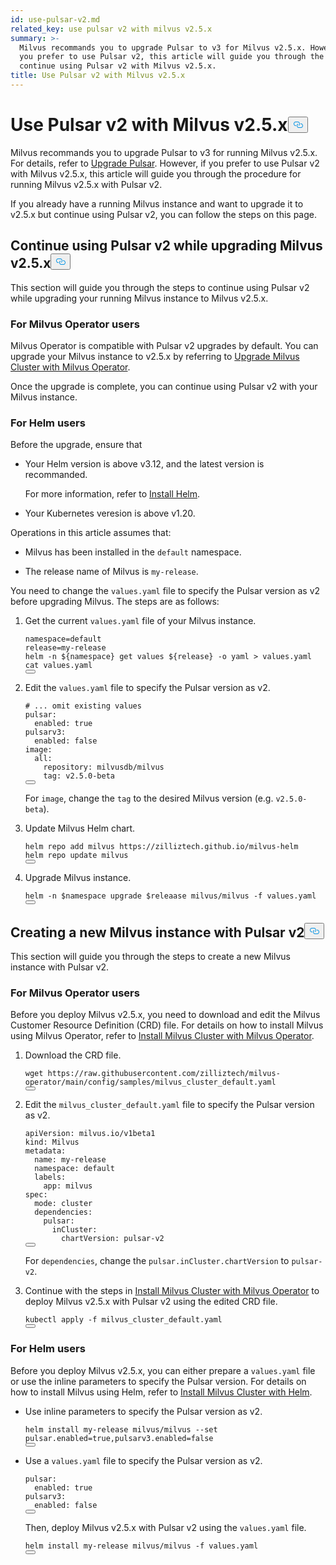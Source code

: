 ```yaml
---
id: use-pulsar-v2.md
related_key: use pulsar v2 with milvus v2.5.x
summary: >-
  Milvus recommands you to upgrade Pulsar to v3 for Milvus v2.5.x. However, if
  you prefer to use Pulsar v2, this article will guide you through the steps to
  continue using Pulsar v2 with Milvus v2.5.x.
title: Use Pulsar v2 with Milvus v2.5.x
---
```

<h1 id="Use-Pulsar-v2-with-Milvus-v25x" class="common-anchor-header">Use Pulsar v2 with Milvus v2.5.x<button data-href="#Use-Pulsar-v2-with-Milvus-v25x" class="anchor-icon" translate="no">
      <svg translate="no"
        aria-hidden="true"
        focusable="false"
        height="20"
        version="1.1"
        viewBox="0 0 16 16"
        width="16"
      >
        <path
          fill="#0092E4"
          fill-rule="evenodd"
          d="M4 9h1v1H4c-1.5 0-3-1.69-3-3.5S2.55 3 4 3h4c1.45 0 3 1.69 3 3.5 0 1.41-.91 2.72-2 3.25V8.59c.58-.45 1-1.27 1-2.09C10 5.22 8.98 4 8 4H4c-.98 0-2 1.22-2 2.5S3 9 4 9zm9-3h-1v1h1c1 0 2 1.22 2 2.5S13.98 12 13 12H9c-.98 0-2-1.22-2-2.5 0-.83.42-1.64 1-2.09V6.25c-1.09.53-2 1.84-2 3.25C6 11.31 7.55 13 9 13h4c1.45 0 3-1.69 3-3.5S14.5 6 13 6z"
        ></path>
      </svg>
    </button></h1><p>Milvus recommands you to upgrade Pulsar to v3 for running Milvus v2.5.x. For details, refer to <a href="/docs/id/upgrade-pulsar-v3.md">Upgrade Pulsar</a>. However, if you prefer to use Pulsar v2 with Milvus v2.5.x, this article will guide you through the procedure for running Milvus v2.5.x with Pulsar v2.</p>
<p>If you already have a running Milvus instance and want to upgrade it to v2.5.x but continue using Pulsar v2, you can follow the steps on this page.</p>
<h2 id="Continue-using-Pulsar-v2-while-upgrading-Milvus-v25x" class="common-anchor-header">Continue using Pulsar v2 while upgrading Milvus v2.5.x<button data-href="#Continue-using-Pulsar-v2-while-upgrading-Milvus-v25x" class="anchor-icon" translate="no">
      <svg translate="no"
        aria-hidden="true"
        focusable="false"
        height="20"
        version="1.1"
        viewBox="0 0 16 16"
        width="16"
      >
        <path
          fill="#0092E4"
          fill-rule="evenodd"
          d="M4 9h1v1H4c-1.5 0-3-1.69-3-3.5S2.55 3 4 3h4c1.45 0 3 1.69 3 3.5 0 1.41-.91 2.72-2 3.25V8.59c.58-.45 1-1.27 1-2.09C10 5.22 8.98 4 8 4H4c-.98 0-2 1.22-2 2.5S3 9 4 9zm9-3h-1v1h1c1 0 2 1.22 2 2.5S13.98 12 13 12H9c-.98 0-2-1.22-2-2.5 0-.83.42-1.64 1-2.09V6.25c-1.09.53-2 1.84-2 3.25C6 11.31 7.55 13 9 13h4c1.45 0 3-1.69 3-3.5S14.5 6 13 6z"
        ></path>
      </svg>
    </button></h2><p>This section will guide you through the steps to continue using Pulsar v2 while upgrading your running Milvus instance to Milvus v2.5.x.</p>
<h3 id="For-Milvus-Operator-users" class="common-anchor-header">For Milvus Operator users</h3><p>Milvus Operator is compatible with Pulsar v2 upgrades by default. You can upgrade your Milvus instance to v2.5.x by referring to <a href="/docs/id/upgrade_milvus_cluster-operator.md">Upgrade Milvus Cluster with Milvus Operator</a>.</p>
<p>Once the upgrade is complete, you can continue using Pulsar v2 with your Milvus instance.</p>
<h3 id="For-Helm-users" class="common-anchor-header">For Helm users</h3><p>Before the upgrade, ensure that</p>
<ul>
<li><p>Your Helm version is above v3.12, and the latest version is recommanded.</p>
<p>For more information, refer to <a href="https://helm.sh/docs/intro/install/">Install Helm</a>.</p></li>
<li><p>Your Kubernetes veresion is above v1.20.</p></li>
</ul>
<p>Operations in this article assumes that:</p>
<ul>
<li><p>Milvus has been installed in the <code translate="no">default</code> namespace.</p></li>
<li><p>The release name of Milvus is <code translate="no">my-release</code>.</p></li>
</ul>
<p>You need to change the <code translate="no">values.yaml</code> file to specify the Pulsar version as v2 before upgrading Milvus. The steps are as follows:</p>
<ol>
<li><p>Get the current <code translate="no">values.yaml</code> file of your Milvus instance.</p>
<pre><code translate="no" class="language-bash">namespace=default
release=my-release
helm -n <span class="hljs-variable">${namespace}</span> get values <span class="hljs-variable">${release}</span> -o yaml &gt; values.yaml
<span class="hljs-built_in">cat</span> values.yaml
<button class="copy-code-btn"></button></code></pre></li>
<li><p>Edit the <code translate="no">values.yaml</code> file to specify the Pulsar version as v2.</p>
<pre><code translate="no" class="language-yaml"><span class="hljs-comment"># ... omit existing values</span>
<span class="hljs-attr">pulsar:</span>
  <span class="hljs-attr">enabled:</span> <span class="hljs-literal">true</span>
<span class="hljs-attr">pulsarv3:</span>
  <span class="hljs-attr">enabled:</span> <span class="hljs-literal">false</span>
<span class="hljs-attr">image:</span>
  <span class="hljs-attr">all:</span>
    <span class="hljs-attr">repository:</span> <span class="hljs-string">milvusdb/milvus</span>
    <span class="hljs-attr">tag:</span> <span class="hljs-string">v2.5.0-beta</span> 
<button class="copy-code-btn"></button></code></pre>
<p>For <code translate="no">image</code>, change the <code translate="no">tag</code> to the desired Milvus version (e.g. <code translate="no">v2.5.0-beta</code>).</p></li>
<li><p>Update Milvus Helm chart.</p>
<pre><code translate="no" class="language-bash">helm repo add milvus https://zilliztech.github.io/milvus-helm
helm repo update milvus
<button class="copy-code-btn"></button></code></pre></li>
<li><p>Upgrade Milvus instance.</p>
<pre><code translate="no" class="language-bash">helm -n <span class="hljs-variable">$namespace</span> upgrade <span class="hljs-variable">$releaase</span> milvus/milvus -f values.yaml
<button class="copy-code-btn"></button></code></pre></li>
</ol>
<h2 id="Creating-a-new-Milvus-instance-with-Pulsar-v2" class="common-anchor-header">Creating a new Milvus instance with Pulsar v2<button data-href="#Creating-a-new-Milvus-instance-with-Pulsar-v2" class="anchor-icon" translate="no">
      <svg translate="no"
        aria-hidden="true"
        focusable="false"
        height="20"
        version="1.1"
        viewBox="0 0 16 16"
        width="16"
      >
        <path
          fill="#0092E4"
          fill-rule="evenodd"
          d="M4 9h1v1H4c-1.5 0-3-1.69-3-3.5S2.55 3 4 3h4c1.45 0 3 1.69 3 3.5 0 1.41-.91 2.72-2 3.25V8.59c.58-.45 1-1.27 1-2.09C10 5.22 8.98 4 8 4H4c-.98 0-2 1.22-2 2.5S3 9 4 9zm9-3h-1v1h1c1 0 2 1.22 2 2.5S13.98 12 13 12H9c-.98 0-2-1.22-2-2.5 0-.83.42-1.64 1-2.09V6.25c-1.09.53-2 1.84-2 3.25C6 11.31 7.55 13 9 13h4c1.45 0 3-1.69 3-3.5S14.5 6 13 6z"
        ></path>
      </svg>
    </button></h2><p>This section will guide you through the steps to create a new Milvus instance with Pulsar v2.</p>
<h3 id="For-Milvus-Operator-users" class="common-anchor-header">For Milvus Operator users</h3><p>Before you deploy Milvus v2.5.x, you need to download and edit the Milvus Customer Resource Definition (CRD) file. For details on how to install Milvus using Milvus Operator, refer to <a href="/docs/id/install_cluster-milvusoperator.md">Install Milvus Cluster with Milvus Operator</a>.</p>
<ol>
<li><p>Download the CRD file.</p>
<pre><code translate="no" class="language-bash">wget https://raw.githubusercontent.com/zilliztech/milvus-operator/main/config/samples/milvus_cluster_default.yaml
<button class="copy-code-btn"></button></code></pre></li>
<li><p>Edit the <code translate="no">milvus_cluster_default.yaml</code> file to specify the Pulsar version as v2.</p>
<pre><code translate="no" class="language-yaml"><span class="hljs-attr">apiVersion:</span> <span class="hljs-string">milvus.io/v1beta1</span>
<span class="hljs-attr">kind:</span> <span class="hljs-string">Milvus</span>
<span class="hljs-attr">metadata:</span>
  <span class="hljs-attr">name:</span> <span class="hljs-string">my-release</span>
  <span class="hljs-attr">namespace:</span> <span class="hljs-string">default</span>
  <span class="hljs-attr">labels:</span>
    <span class="hljs-attr">app:</span> <span class="hljs-string">milvus</span>
<span class="hljs-attr">spec:</span>
  <span class="hljs-attr">mode:</span> <span class="hljs-string">cluster</span>
  <span class="hljs-attr">dependencies:</span>
    <span class="hljs-attr">pulsar:</span>
      <span class="hljs-attr">inCluster:</span>
        <span class="hljs-attr">chartVersion:</span> <span class="hljs-string">pulsar-v2</span>
<button class="copy-code-btn"></button></code></pre>
<p>For <code translate="no">dependencies</code>, change the <code translate="no">pulsar.inCluster.chartVersion</code> to <code translate="no">pulsar-v2</code>.</p></li>
<li><p>Continue with the steps in <a href="https://milvus.io/docs/install_cluster-milvusoperator.md#Deploy-Milvus">Install Milvus Cluster with Milvus Operator</a> to deploy Milvus v2.5.x with Pulsar v2 using the edited CRD file.</p>
<pre><code translate="no" class="language-bash">kubectl apply -f milvus_cluster_default.yaml
<button class="copy-code-btn"></button></code></pre></li>
</ol>
<h3 id="For-Helm-users" class="common-anchor-header">For Helm users</h3><p>Before you deploy Milvus v2.5.x, you can either prepare a <code translate="no">values.yaml</code> file or use the inline parameters to specify the Pulsar version. For details on how to install Milvus using Helm, refer to <a href="/docs/id/install_cluster-helm.md">Install Milvus Cluster with Helm</a>.</p>
<ul>
<li><p>Use inline parameters to specify the Pulsar version as v2.</p>
<pre><code translate="no" class="language-bash">helm install my-release milvus/milvus --<span class="hljs-built_in">set</span> pulsar.enabled=<span class="hljs-literal">true</span>,pulsarv3.enabled=<span class="hljs-literal">false</span>
<button class="copy-code-btn"></button></code></pre></li>
<li><p>Use a <code translate="no">values.yaml</code> file to specify the Pulsar version as v2.</p>
<pre><code translate="no" class="language-yaml"><span class="hljs-attr">pulsar:</span>
  <span class="hljs-attr">enabled:</span> <span class="hljs-literal">true</span>
<span class="hljs-attr">pulsarv3:</span>
  <span class="hljs-attr">enabled:</span> <span class="hljs-literal">false</span>
<button class="copy-code-btn"></button></code></pre>
<p>Then, deploy Milvus v2.5.x with Pulsar v2 using the <code translate="no">values.yaml</code> file.</p>
<pre><code translate="no" class="language-bash">helm install my-release milvus/milvus -f values.yaml
<button class="copy-code-btn"></button></code></pre></li>
</ul>
